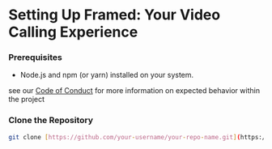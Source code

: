# Setting Up Framed: Your Video Calling Experience

### Prerequisites

* Node.js and npm (or yarn) installed on your system.

see our [Code of Conduct](CODE-OF-CONDUCT.md) for more information on expected behavior within the project

### Clone the Repository

```bash
git clone [https://github.com/your-username/your-repo-name.git](https://github.com/abhi/your-repo-name.git)
